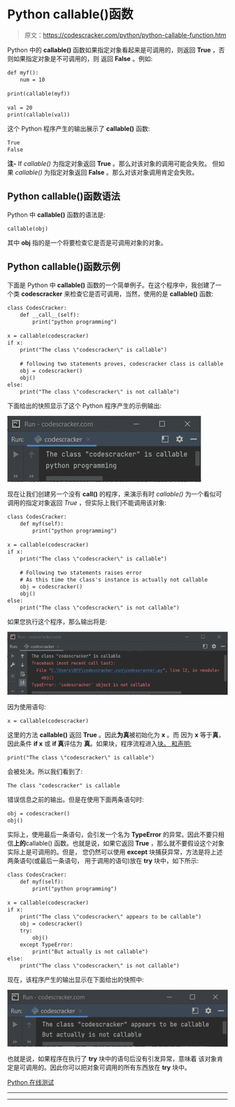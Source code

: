 # Python callable()函数

> 原文：<https://codescracker.com/python/python-callable-function.htm>

Python 中的 **callable()** 函数如果指定对象看起来是可调用的，则返回 **True** ，否则如果指定对象是不可调用的，则 返回 **False** 。例如:

```
def myf():
    num = 10

print(callable(myf))

val = 20
print(callable(val))
```

这个 Python 程序产生的输出展示了 **callable()** 函数:

```
True
False
```

**注-** If *callable()* 为指定对象返回 **True** 。那么对该对象的调用可能会失败。 但如果 *callable()* 为指定对象返回 **False** 。那么对该对象调用肯定会失败。

## Python callable()函数语法

Python 中 **callable()** 函数的语法是:

```
callable(obj)
```

其中 **obj** 指的是一个将要检查它是否是可调用对象的对象。

## Python callable()函数示例

下面是 Python 中 **callable()** 函数的一个简单例子。在这个程序中，我创建了一个类 **codescracker** 来检查它是否可调用，当然，使用的是 **callable()** 函数:

```
class CodesCracker:
    def __call__(self):
        print("python programming")

x = callable(codescracker)
if x:
    print("The class \"codescracker\" is callable")

    # following two statements proves, codescracker class is callable
    obj = codescracker()
    obj()
else:
    print("The class \"codescracker\" is not callable")
```

下面给出的快照显示了这个 Python 程序产生的示例输出:

![python callable function](img/fbce4dcb5e692e40d014d672b5476824.png)

现在让我们创建另一个没有 **__call__()** 的程序，来演示有时 *callable()* 为一个看似可调用的指定对象返回 *True* ，但实际上我们不能调用该对象:

```
class CodesCracker:
    def myf(self):
        print("python programming")

x = callable(codescracker)
if x:
    print("The class \"codescracker\" is callable")

    # Following two statements raises error
    # As this time the class's instance is actually not callable
    obj = codescracker()
    obj()
else:
    print("The class \"codescracker\" is not callable")
```

如果您执行这个程序，那么输出将是:

![python callable function example](img/703c76f31293f10ec26106fa5aee8bec.png)

因为使用语句:

```
x = callable(codescracker)
```

这里的方法 **callable()** 返回 **True** 。因此**为真**被初始化为 **x** 。而 因为 **x** 等于**真**，因此条件 **if x** 或 **if 真**评估为 **真**。如果块，程序流程进入[块。 和声明:](/python/python-if-else-elif-statements.htm)

```
print("The class \"codescracker\" is callable")
```

会被处决。所以我们看到了:

```
The class "codescracker" is callable
```

错误信息之前的输出。但是在使用下面两条语句时:

```
obj = codescracker()
obj()
```

实际上，使用最后一条语句，会引发一个名为 **TypeError** 的异常。因此不要只相信**上的**callable() 函数。也就是说，如果它返回 **True** ，那么就不要假设这个对象实际上是可调用的。但是， 您仍然可以使用 **except** 块捕获异常，方法是将上述两条语句(或最后一条语句， 用于调用的语句)放在 **try** 块中，如下所示:

```
class CodesCracker:
    def myf(self):
        print("python programming")

x = callable(codescracker)
if x:
    print("The class \"codescracker\" appears to be callable")
    obj = codescracker()
    try:
        obj()
    except TypeError:
        print("But actually is not callable")
else:
    print("The class \"codescracker\" is not callable")
```

现在，该程序产生的输出显示在下面给出的快照中:

![python callable function example](img/bdf4613a45a5b9e0e7f094a3e0c4e22a.png)

也就是说，如果程序在执行了 **try** 块中的语句后没有引发异常，意味着 该对象肯定是可调用的。因此你可以把对象可调用的所有东西放在 **try** 块中。

[Python 在线测试](/exam/showtest.php?subid=10)

* * *

* * *